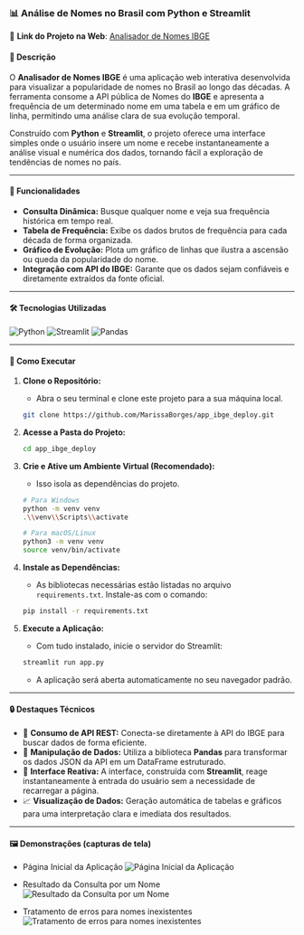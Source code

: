 ### 📊 Análise de Nomes no Brasil com Python e Streamlit

🔗 **Link do Projeto na Web**: [Analisador de Nomes IBGE](https://web-app-ibge.streamlit.app/)

#### 📌 Descrição

O **Analisador de Nomes IBGE** é uma aplicação web interativa desenvolvida para visualizar a popularidade de nomes no Brasil ao longo das décadas. A ferramenta consome a API pública de Nomes do **IBGE** e apresenta a frequência de um determinado nome em uma tabela e em um gráfico de linha, permitindo uma análise clara de sua evolução temporal.

Construído com **Python** e **Streamlit**, o projeto oferece uma interface simples onde o usuário insere um nome e recebe instantaneamente a análise visual e numérica dos dados, tornando fácil a exploração de tendências de nomes no país.

---

#### 🚀 Funcionalidades

- **Consulta Dinâmica:** Busque qualquer nome e veja sua frequência histórica em tempo real.
- **Tabela de Frequência:** Exibe os dados brutos de frequência para cada década de forma organizada.
- **Gráfico de Evolução:** Plota um gráfico de linhas que ilustra a ascensão ou queda da popularidade do nome.
- **Integração com API do IBGE:** Garante que os dados sejam confiáveis e diretamente extraídos da fonte oficial.

---

#### 🛠️ Tecnologias Utilizadas

![Python](https://img.shields.io/badge/Python-3670A0?style=for-the-badge&logo=python&logoColor=ffdd54)
![Streamlit](https://img.shields.io/badge/Streamlit-FF4B4B?style=for-the-badge&logo=streamlit&logoColor=white)
![Pandas](https://img.shields.io/badge/Pandas-150458?style=for-the-badge&logo=pandas&logoColor=white)

---

#### 🏃 Como Executar

1.  **Clone o Repositório:**

    - Abra o seu terminal e clone este projeto para a sua máquina local.

    ```bash
    git clone https://github.com/MarissaBorges/app_ibge_deploy.git
    ```

2.  **Acesse a Pasta do Projeto:**

    ```bash
    cd app_ibge_deploy
    ```

3.  **Crie e Ative um Ambiente Virtual (Recomendado):**

    - Isso isola as dependências do projeto.

    ```bash
    # Para Windows
    python -m venv venv
    .\\venv\\Scripts\\activate

    # Para macOS/Linux
    python3 -m venv venv
    source venv/bin/activate
    ```

4.  **Instale as Dependências:**

    - As bibliotecas necessárias estão listadas no arquivo `requirements.txt`. Instale-as com o comando:

    ```bash
    pip install -r requirements.txt
    ```

5.  **Execute a Aplicação:**
    - Com tudo instalado, inicie o servidor do Streamlit:
    ```bash
    streamlit run app.py
    ```
    - A aplicação será aberta automaticamente no seu navegador padrão.

---

#### 🔒 Destaques Técnicos

- 🔌 **Consumo de API REST:** Conecta-se diretamente à API do IBGE para buscar dados de forma eficiente.
- 🔄 **Manipulação de Dados:** Utiliza a biblioteca **Pandas** para transformar os dados JSON da API em um DataFrame estruturado.
- 🎨 **Interface Reativa:** A interface, construída com **Streamlit**, reage instantaneamente à entrada do usuário sem a necessidade de recarregar a página.
- 📈 **Visualização de Dados:** Geração automática de tabelas e gráficos para uma interpretação clara e imediata dos resultados.

---

#### 🖼️ Demonstrações (capturas de tela)

- Página Inicial da Aplicação
![Página Inicial da Aplicação](https://i.postimg.cc/VLWnLqvt/image.png)

- Resultado da Consulta por um Nome
![Resultado da Consulta por um Nome](https://i.postimg.cc/rFVzjvyd/image.png)

- Tratamento de erros para nomes inexistentes
![Tratamento de erros para nomes inexistentes](https://i.postimg.cc/tJ2q84Rs/image.png)
